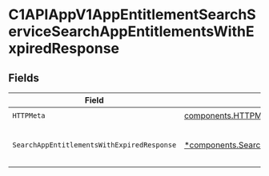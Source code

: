 # C1APIAppV1AppEntitlementSearchServiceSearchAppEntitlementsWithExpiredResponse


## Fields

| Field                                                                                                                       | Type                                                                                                                        | Required                                                                                                                    | Description                                                                                                                 |
| --------------------------------------------------------------------------------------------------------------------------- | --------------------------------------------------------------------------------------------------------------------------- | --------------------------------------------------------------------------------------------------------------------------- | --------------------------------------------------------------------------------------------------------------------------- |
| `HTTPMeta`                                                                                                                  | [components.HTTPMetadata](../../models/components/httpmetadata.md)                                                          | :heavy_check_mark:                                                                                                          | N/A                                                                                                                         |
| `SearchAppEntitlementsWithExpiredResponse`                                                                                  | [*components.SearchAppEntitlementsWithExpiredResponse](../../models/components/searchappentitlementswithexpiredresponse.md) | :heavy_minus_sign:                                                                                                          | The SearchAppEntitlementsWithExpiredResponse message contains a list of results and a nextPageToken if applicable.          |